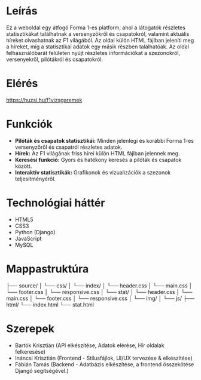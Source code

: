 # Leírás
Ez a weboldal egy átfogó Forma 1-es platform, ahol a látogatók részletes statisztikákat találhatnak a versenyzőkről és csapatokról, valamint aktuális híreket olvashatnak az F1 világából. Az oldal külön HTML fájlban jeleníti meg a híreket, míg a statisztikai adatok egy másik részben találhatóak. Az oldal felhasználóbarát felületen nyújt részletes információkat a szezonokról, versenyekről, pilótákról és csapatokról.

# Elérés
https://huzsi.hu/f1vizsgaremek

# Funkciók
- **Pilóták és csapatok statisztikái:** Minden jelenlegi és korábbi Forma 1-es versenyzőről és csapatról részletes adatok.
- **Hírek:** Az F1 világának friss hírei külön HTML fájlban jelennek meg.
- **Keresési funkció:** Gyors és hatékony keresés a pilóták és csapatok között.
- **Interaktív statisztikák:** Grafikonok és vizualizációk a szezonok teljesítményéről.

# Technológiai háttér
- HTML5
- CSS3
- Python (Django)
- JavaScript
- MySQL

# Mappastruktúra
├── source/
│   └── css/
│       └── index/
│           └── header.css
│           └── main.css
│           └── footer.css
│           └── responsive.css
│       └── stat/
│           └── header.css
│           └── main.css
│           └── footer.css
│           └── responsive.css
│   └── img/
│   └── js/
├── html/
    └── index.html 
    └── stat.html

# Szerepek
- Bartók Krisztián (API elkészítése, Adatok elérése, Hír oldalak felkeresése)
- Ináncsi Krisztián (Frontend - Stílusfájlok, UI/UX tervezése & elkészítése)
- Fábián Tamás (Backend - Adatbázis elkészítése, a frontend összekötése Djangó segítségével.)

